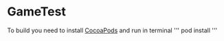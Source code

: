 # GameTest

To build you need to install [CocoaPods](https://cocoapods.org/) and run in terminal
'''
pod install
'''